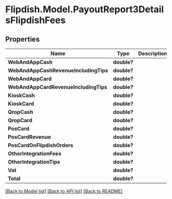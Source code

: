 # Flipdish.Model.PayoutReport3DetailsFlipdishFees
## Properties

Name | Type | Description | Notes
------------ | ------------- | ------------- | -------------
**WebAndAppCash** | **double?** |  | [optional] 
**WebAndAppCashRevenueIncludingTips** | **double?** |  | [optional] 
**WebAndAppCard** | **double?** |  | [optional] 
**WebAndAppCardRevenueIncludingTips** | **double?** |  | [optional] 
**KioskCash** | **double?** |  | [optional] 
**KioskCard** | **double?** |  | [optional] 
**QropCash** | **double?** |  | [optional] 
**QropCard** | **double?** |  | [optional] 
**PosCard** | **double?** |  | [optional] 
**PosCardRevenue** | **double?** |  | [optional] 
**PosCardOnFlipdishOrders** | **double?** |  | [optional] 
**OtherIntegrationFees** | **double?** |  | [optional] 
**OtherIntegrationTips** | **double?** |  | [optional] 
**Vat** | **double?** |  | [optional] 
**Total** | **double?** |  | [optional] 

[[Back to Model list]](../README.md#documentation-for-models) [[Back to API list]](../README.md#documentation-for-api-endpoints) [[Back to README]](../README.md)

